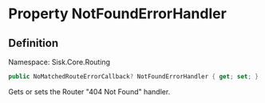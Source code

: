 # Property NotFoundErrorHandler

## Definition
Namespace: Sisk.Core.Routing

```csharp
public NoMatchedRouteErrorCallback? NotFoundErrorHandler { get; set; }
```

Gets or sets the Router "404 Not Found" handler.

